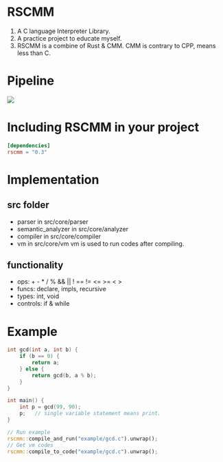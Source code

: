 # RSCMM

1. A C language Interpreter Library.
2. A practice project to educate myself.
3. RSCMM is a combine of Rust & CMM. CMM is contrary to CPP, means less than C.

# Pipeline
<div><a href='//sketchviz.com/@mkchaos/c5a7dd802231fdfa4444bc6348bffb02'><img src='https://sketchviz.com/@mkchaos/c5a7dd802231fdfa4444bc6348bffb02/ba341d74fa8cc4d5fb92a4668e7e45c2ef20d64d.sketchy.png' style='max-width: 100%;'></a><br/><span style='font-size: 80%;color:#555;'></div>

# Including RSCMM in your project

```toml
[dependencies]
rscmm = "0.3"
```

# Implementation

## src folder

+ parser in src/core/parser
+ semantic_analyzer in src/core/analyzer
+ compiler in src/core/compiler
+ vm in src/core/vm   vm is used to run codes after compiling.

## functionality

+ ops: + - * / % && || ! == != <= >= < >
+ funcs: declare, impls, recursive
+ types: int, void
+ controls: if & while

# Example

```c
int gcd(int a, int b) {
    if (b == 0) {
        return a;
    } else {
        return gcd(b, a % b);
    }
}

int main() {
    int p = gcd(99, 90);
    p;   // single variable statement means print.
}
```

```rust
// Run example
rscmm::compile_and_run("example/gcd.c").unwrap();
// Get vm codes
rscmm::compile_to_code("example/gcd.c").unwrap();
```